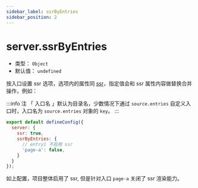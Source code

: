 ```yaml
---
sidebar_label: ssrByEntries
sidebar_position: 2
---
```


# server.ssrByEntries



* 类型： `Object`
* 默认值： `undefined`

按入口设置 ssr 选项，选项内的属性同 [ssr](./ssr.md)，指定值会和 ssr 属性内容做替换合并操作，例如：

:::info 注
「 入口名 」默认为目录名，少数情况下通过 `source.entries` 自定义入口时，入口名为 `source.entries` 对象的 `key`。
:::

```js title="modern.config.js"
export default defineConfig({
  server: {
    ssr: true,
    ssrByEntries: {
      // entry1 不启用 ssr
      'page-a': false,
    }
  }
});
```

如上配置，项目整体启用了 ssr, 但是针对入口 `page-a` 关闭了 ssr 渲染能力。

